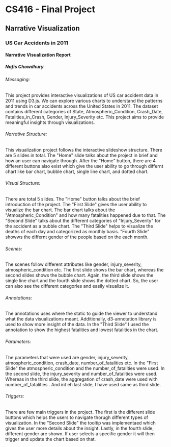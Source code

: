 # CS416 - Final Project

## Narrative Visualization

### US Car Accidents in 2011

#### Narrative Visualization Report

##### Nafis Chowdhury

###### Messaging:

This project provides interactive visualizations of US car accident data in 2011 using D3.js. We can explore various charts to understand the patterns and trends in car accidents across the United States in 2011. The dataset contains different categories of State, Atmospheric_Condition, Crash_Date, Fatalities_in_Crash, Gender, Injury_Severity etc. This project aims to provide meaningful insights through visualizations.

###### Narrative Structure:

This visualization project follows the interactive slideshow structure. There are 5 slides in total. The "Home" slide talks about the project in brief and how an user can navigate through. After the "Home" button, there are 4 different buttons also exist which give the user ability to go through differnt chart like bar chart, bubble chart, single line chart, and dotted chart.

###### Visual Structure:

There are total 5 slides. The "Home" button talks about the brief introduction of the project. The "First Slide" gives the user ability to visualize the bar chart. The bar chart talks about the "Atmospheric_Condition" and how many fatalities happened due to that. The "Second Slide" talks about the different categories of "Injury_Severity" for the accident as a bubble chart. The "Third Slide" helps to visualize the deaths of each day and categorized as monthly basis. "Fourth Slide" showws the differnt gender of the people based on the each month.

###### Scenes:

The scenes follow different attributes like gender, injury_severity, atmospheric_condition etc. The first slide shows the bar chart, whereas the second slides shows the bubble chart. Again, the third slide shows the single line chart and the fourth slide shows the dotted chart. So, the user can also see the different categories and easily visualize it.

###### Annotations:

The annotations uses where the static to guide the viewer to understand what the data visualizations meant. Additionally, d3-annotation library is used to show more insight of the data. In the "Third Slide" I used the annotation to show the highest fatalities and lowest fatalities in the chart.

###### Parameters:

The parameters that were used are gender, injury_severity, atmospheric_condition, crash_date, number_of_fatalities etc. In the "First Slide" the atmospheric_condition and the number_of_fatalities were used. In the second slide, the injury_severity and number_of_fatalities were used. Whereas in the third slide, the aggregation of crash_date were used with number_of_fatalities . And int eh last slide, I have used same as third slide.

###### Triggers:

There are few main triggers in the project. The first is the different slide buttons which helps the users to navigate thorugh different types of visualization. In the "Second Slide" the tooltip was implementaed which gives the user more details about the insight. Lastly, in the fourth slide, different gender are shown. If user selects a specific gender it will then trigger and update the chart based on that.
